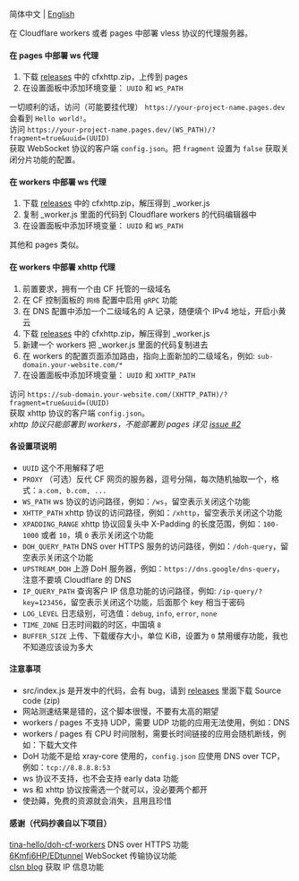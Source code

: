 简体中文 | [English](./docs/en.md)  

在 Cloudflare workers 或者 pages 中部署 vless 协议的代理服务器。  

#### 在 pages 中部署 ws 代理
 1. 下载 [releases](https://github.com/vrnobody/cfxhttp/releases) 中的 cfxhttp.zip，上传到 pages
 2. 在设置面板中添加环境变量： `UUID` 和 `WS_PATH`

一切顺利的话，访问（可能要挂代理） `https://your-project-name.pages.dev` 会看到 `Hello world!`。  
访问 `https://your-project-name.pages.dev/(WS_PATH)/?fragment=true&uuid=(UUID)`  
获取 WebSocket 协议的客户端 `config.json`。把 `fragment` 设置为 `false` 获取关闭分片功能的配置。  

#### 在 workers 中部署 ws 代理
 1. 下载 [releases](https://github.com/vrnobody/cfxhttp/releases) 中的 cfxhttp.zip，解压得到 _worker.js
 2. 复制 _worker.js 里面的代码到 Cloudflare workers 的代码编辑器中
 3. 在设置面板中添加环境变量： `UUID` 和 `WS_PATH`

其他和 pages 类似。  

#### 在 workers 中部署 xhttp 代理
 1. 前置要求，拥有一个由 CF 托管的一级域名
 1. 在 CF 控制面板的 `网络` 配置中启用 `gRPC` 功能
 1. 在 DNS 配置中添加一个二级域名的 A 记录，随便填个 IPv4 地址，开启小黄云
 1. 下载 [releases](https://github.com/vrnobody/cfxhttp/releases) 中的 cfxhttp.zip，解压得到 _worker.js
 1. 新建一个 workers 把 _worker.js 里面的代码复制进去
 1. 在 workers 的配置页面添加路由，指向上面新加的二级域名，例如: `sub-domain.your-website.com/*`
 1. 在设置面板中添加环境变量： `UUID` 和 `XHTTP_PATH`

访问 `https://sub-domain.your-website.com/(XHTTP_PATH)/?fragment=true&uuid=(UUID)`  
获取 xhttp 协议的客户端 `config.json`。  
*xhttp 协议只能部署到 workers，不能部署到 pages 详见 [issue #2](https://github.com/vrnobody/cfxhttp/issues/2)*  

#### 各设置项说明
 * `UUID` 这个不用解释了吧
 * `PROXY` （可选）反代 CF 网页的服务器，逗号分隔，每次随机抽取一个，格式：`a.com, b.com, ...`
 * `WS_PATH` ws 协议的访问路径，例如：`/ws`，留空表示关闭这个功能
 * `XHTTP_PATH` xhttp 协议的访问路径，例如：`/xhttp`，留空表示关闭这个功能
 * `XPADDING_RANGE` xhttp 协议回复头中 X-Padding 的长度范围，例如：`100-1000` 或者 `10`，填 `0` 表示关闭这个功能
 * `DOH_QUERY_PATH` DNS over HTTPS 服务的访问路径，例如：`/doh-query`，留空表示关闭这个功能
 * `UPSTREAM_DOH` 上游 DoH 服务器，例如：`https://dns.google/dns-query`，注意不要填 Cloudflare 的 DNS
 * `IP_QUERY_PATH` 查询客户 IP 信息功能的访问路径，例如: `/ip-query/?key=123456`，留空表示关闭这个功能，后面那个 key 相当于密码
 * `LOG_LEVEL` 日志级别，可选值：`debug`, `info`, `error`, `none`
 * `TIME_ZONE` 日志时间戳的时区，中国填 `8`
 * `BUFFER_SIZE` 上传、下载缓存大小，单位 KiB，设置为 `0` 禁用缓存功能，我也不知道应该设为多大

#### 注意事项
 * src/index.js 是开发中的代码，会有 bug，请到 [releases](https://github.com/vrnobody/cfxhttp/releases) 里面下载 Source code (zip)
 * 网站测速结果是错的，这个脚本很慢，不要有太高的期望
 * workers / pages 不支持 UDP，需要 UDP 功能的应用无法使用，例如：DNS
 * workers / pages 有 CPU 时间限制，需要长时间链接的应用会随机断线，例如：下载大文件
 * DoH 功能不是给 xray-core 使用的，`config.json` 应使用 DNS over TCP，例如：`tcp://8.8.8.8:53`
 * ws 协议不支持，也不会支持 early data 功能
 * ws 和 xhttp 协议按需选一个就可以，没必要两个都开
 * 使劲薅，免费的资源就会消失，且用且珍惜

#### 感谢（代码抄袭自以下项目）
[tina-hello/doh-cf-workers](https://github.com/tina-hello/doh-cf-workers/) DNS over HTTPS 功能  
[6Kmfi6HP/EDtunnel](https://github.com/6Kmfi6HP/EDtunnel/) WebSocket 传输协议功能  
[clsn blog](https://clsn.io/post/2024-07-11-%E5%80%9F%E5%8A%A9cloudflare%E8%8E%B7%E5%8F%96%E5%85%AC%E7%BD%91ip) 获取 IP 信息功能  
